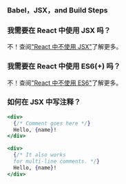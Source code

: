 ### Babel，JSX，and Build Steps

### 我需要在 React 中使用 JSX 吗？
不！查阅["React 中不使用 JSX"]()了解更多。

### 我需要在 React 中使用 ES6(+) 吗？
不！查阅["React 中不使用 ES6"]()了解更多。

### 如何在 JSX 中写注释？

```jsx harmony
<div>
  {/* Comment goes here */}
  Hello, {name}!
</div>
```
```jsx harmony
<div>
  {/* It also works 
  for multi-line comments. */}
  Hello, {name}! 
</div>
```

